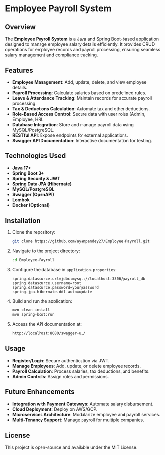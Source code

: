 # Employee Payroll System

## Overview
The **Employee Payroll System** is a Java and Spring Boot-based application designed to manage employee salary details efficiently. It provides CRUD operations for employee records and payroll processing, ensuring seamless salary management and compliance tracking.

## Features
- **Employee Management**: Add, update, delete, and view employee details.
- **Payroll Processing**: Calculate salaries based on predefined rules.
- **Leave & Attendance Tracking**: Maintain records for accurate payroll processing.
- **Tax & Deductions Calculation**: Automate tax and other deductions.
- **Role-Based Access Control**: Secure data with user roles (Admin, Employee, HR).
- **Database Integration**: Store and manage payroll data using MySQL/PostgreSQL.
- **RESTful API**: Expose endpoints for external applications.
- **Swagger API Documentation**: Interactive documentation for testing.

## Technologies Used
- **Java 17+**
- **Spring Boot 3+**
- **Spring Security & JWT**
- **Spring Data JPA (Hibernate)**
- **MySQL/PostgreSQL**
- **Swagger (OpenAPI)**
- **Lombok**
- **Docker (Optional)**

## Installation
1. Clone the repository:
   ```bash
   git clone https://github.com/ayanpandey27/Employee-Payroll.git
   ```
2. Navigate to the project directory:
   ```bash
   cd Employee-Payroll
   ```
3. Configure the database in `application.properties`:
   ```properties
   spring.datasource.url=jdbc:mysql://localhost:3306/payroll_db
   spring.datasource.username=root
   spring.datasource.password=yourpassword
   spring.jpa.hibernate.ddl-auto=update
   ```
4. Build and run the application:
   ```bash
   mvn clean install
   mvn spring-boot:run
   ```
5. Access the API documentation at:
   ```
   http://localhost:8080/swagger-ui/
   ```

## Usage
- **Register/Login**: Secure authentication via JWT.
- **Manage Employees**: Add, update, or delete employee records.
- **Payroll Calculation**: Process salaries, tax deductions, and benefits.
- **Admin Controls**: Assign roles and permissions.

## Future Enhancements
- **Integration with Payment Gateways**: Automate salary disbursement.
- **Cloud Deployment**: Deploy on AWS/GCP.
- **Microservices Architecture**: Modularize employee and payroll services.
- **Multi-Tenancy Support**: Manage payroll for multiple companies.

## License
This project is open-source and available under the MIT License.
